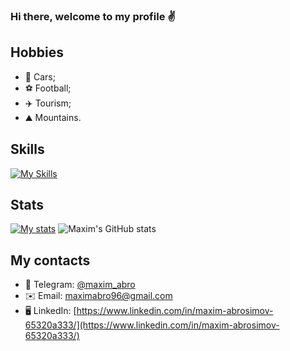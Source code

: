 ### Hi there, welcome to my profile ✌️

## Hobbies

- 🚗 Cars;
- ⚽️ Football;
- ✈️ Tourism;
- ⛰️ Mountains.

## Skills
[![My Skills](https://skillicons.dev/icons?i=js,ts,vue,nuxt,vite,vitest,pinia,html,css,sass,webpack,express,mysql,express,vite,bash,bootstrap,tailwind,gulp,mongodb,nginx,git,postgres,docker)](https://skillicons.dev)

## Stats
[![My stats](https://www.codewars.com/users/schwarzer88/badges/large)](https://www.codewars.com/users/schwarzer88)
![Maxim's GitHub stats](https://github-readme-stats.vercel.app/api?username=maxim-abro&show_icons=true&theme=radical)

## My contacts
- 📱 Telegram: [@maxim_abro](https://t.me/maxim_abro)
- ✉️ Email: [maximabro96@gmail.com](mailto:maximabro96@gmail.com)
- 🖥️ LinkedIn: [https://www.linkedin.com/in/maxim-abrosimov-65320a333/](https://www.linkedin.com/in/maxim-abrosimov-65320a333/)
